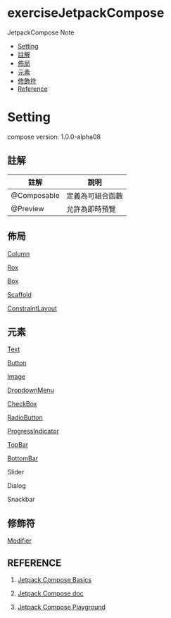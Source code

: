 # exerciseJetpackCompose

JetpackCompose Note

- [Setting](#Setting)
- [註解](#註解)
- [佈局](#佈局)
- [元素](#元素)
- [修飾符](#修飾符)
- [Reference](#REFERENCE)

# Setting

compose version: 1.0.0-alpha08

<!-- setContent: 定義Layout佈局 -->

## 註解

| 註解 | 說明 |
| --- | --- |
| @Composable | 定義為可組合函數 |
| @Preview | 允許為即時預覽 |

## 佈局

[Column](./docs/Layout.md#Column)

[Rox](./docs/Layout.md#Row)

[Box](./docs/Layout.md#Box)

[Scaffold](./docs/Layout.md#Scaffold)

[ConstraintLayout](./docs/Layout.md#ConstraintLayout)

## 元素

[Text](./docs/Text.md)

[Button](./docs/Button.md)

[Image](./docs/Image.md)

[DropdownMenu](./docs/DropdownMenu.md)

[CheckBox](./docs/CheckBox&RadioButton.md#RadioButton#CheckBox)

[RadioButton](./docs/CheckBox&RadioButton.md#RadioButton)

[ProgressIndicator](./docs/ProgressIndicator.md)

[TopBar](./docs/Toolbar.md#Topbar)

[BottomBar](./docs/Toolbar.md#BottomBar)

Slider

Dialog

Snackbar

<!-- ## Spacer

| 參數 | 說明 |
| --- | --- |
| *modifier | 墊片 | -->

## 修飾符

[Modifier](./docs/Modifier.md)

<!-- Surface -->

<!-- ExercisejetpackComposeTheme -->

## REFERENCE

1. [Jetpack Compose Basics](https://developer.android.com/jetpack/compose/tutorial)

2. [Jetpack Compose doc](https://developer.android.com/jetpack/compose/documentation)

3. [Jetpack Compose Playground](https://foso.github.io/Jetpack-Compose-Playground/)
